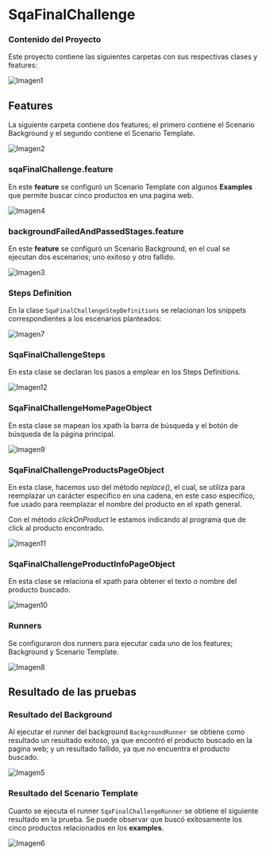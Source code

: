 # SqaFinalChallenge

### Contenido del Proyecto

Este proyecto contiene las siguientes carpetas con sus respectivas clases y features:

![Imagen1](https://user-images.githubusercontent.com/95836335/146691112-ff38c264-e6a0-4e03-b97d-6b6f1fd9ac39.png)

## Features

La siguiente carpeta contiene dos features; el primero contiene el Scenario Background y el segundo contiene el Scenario Template.

![Imagen2](https://user-images.githubusercontent.com/95836335/146691271-0f0b4ed5-9fa6-4bdd-9aee-025317efb0e8.png)

### sqaFinalChallenge.feature

En este **feature** se configuró un Scenario Template con algunos **Examples** que permite buscar cinco productos en una pagina web. 

![Imagen4](https://user-images.githubusercontent.com/95836335/146691579-866fe535-1473-4fb0-ba08-428e72de6925.png)

### backgroundFailedAndPassedStages.feature

En este **feature** se configuró un Scenario Background, en el cual se ejecutan dos escenarios; uno exitoso y otro fallido. 

![Imagen3](https://user-images.githubusercontent.com/95836335/146692142-dda59cc1-526c-475b-8e70-9c25d531c111.png)

### Steps Definition

En la clase `SqaFinalChallengeStepDefinitions` se relacionan los snippets correspondientes a los escenarios planteados:

![Imagen7](https://user-images.githubusercontent.com/95836335/146692637-cb21d3dc-6cf4-4f7d-b007-c61934ef81c0.png)

### SqaFinalChallengeSteps

En esta clase se declaran los pasos a emplear en los Steps Definitions.

![Imagen12](https://user-images.githubusercontent.com/95836335/146693506-199ca9a5-f4e9-4847-9d57-c53117077fe7.png)

### SqaFinalChallengeHomePageObject

En esta clase se mapean los xpath la barra de búsqueda y el botón de búsqueda de la página principal.

![Imagen9](https://user-images.githubusercontent.com/95836335/146692993-89c6e82f-73eb-43c7-ae56-4649ededf25d.png)

### SqaFinalChallengeProductsPageObject

En esta clase, hacemos uso del método *replace()*, el cual, se utiliza para reemplazar un carácter especifico en una cadena, en este caso especifico, fue usado para reemplazar el nombre del producto en el xpath general.

Con el método *clickOnProduct* le estamos indicando al programa que de click al producto encontrado.

![Imagen11](https://user-images.githubusercontent.com/95836335/146693359-b16e8c4e-0e70-4d39-a2f1-248b4ad4362b.png)

### SqaFinalChallengeProductInfoPageObject

En esta clase se relaciona el xpath para obtener el texto o nombre del producto buscado. 

![Imagen10](https://user-images.githubusercontent.com/95836335/146693176-c8a56d75-3f39-40c9-84ba-23574c33bb05.png)

### Runners

Se configuraron dos runners para ejecutar cada uno de los features; Background y Scenario Template.

![Imagen8](https://user-images.githubusercontent.com/95836335/146692790-6b627253-aef3-442a-b12e-8fd769ac7ab7.png)

## Resultado de las pruebas

### Resultado del Background

Al ejecutar el runner del background `BackgroundRunner `se obtiene como resultado un resultado exitoso, ya que encontró el producto buscado en la pagina web; y un resultado fallido, ya que no encuentra el producto buscado.

![Imagen5](https://user-images.githubusercontent.com/95836335/146692190-6885180c-127b-4b50-875b-5a672c27876c.png)

### Resultado del Scenario Template

Cuanto se ejecuta el runner `SqaFinalChallengeRunner` se obtiene el siguiente resultado en la prueba. Se puede observar que buscó exitosamente los cinco productos relacionados en los **examples**.

![Imagen6](https://user-images.githubusercontent.com/95836335/146692479-4850a02d-669b-40bf-b4ae-0afa7313b9bc.png)

